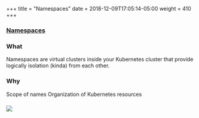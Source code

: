 +++
title = "Namespaces"
date = 2018-12-09T17:05:14-05:00
weight = 410
+++

### [Namespaces](https://kubernetes.io/docs/concepts/overview/working-with-objects/namespaces/)

### What

Namespaces are virtual clusters inside your Kubernetes cluster that provide logically isolation (kinda) from each other.

### Why

Scope of names
Organization of Kubernetes resources

### ![](/intro-k8/images/kubernetes/ns.png) 

